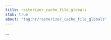 ```yaml
---
title: rasterizer_cache_file_globals
stub: true
about: 'tag:hr/rasterizer_cache_file_globals'
---
```

...
